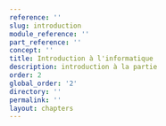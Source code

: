 ```yaml
---
reference: ''
slug: introduction
module_reference: ''
part_reference: ''
concept: ''
title: Introduction à l'informatique
description: introduction à la partie
order: 2
global_order: '2'
directory: ''
permalink: ''
layout: chapters
---
```

